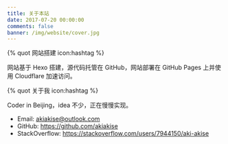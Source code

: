 ```yaml
---
title: 关于本站
date: 2017-07-20 00:00:00
comments: false
banner: /img/website/cover.jpg
---
```


{% quot 网站搭建 icon:hashtag %}

网站基于 Hexo 搭建，源代码托管在 GitHub，网站部署在 GitHub Pages 上并使用 Cloudflare 加速访问。

{% quot 关于我 icon:hashtag %}

Coder in Beijing，idea 不少，正在慢慢实现。

- Email: <akiakise@outlook.com>
- GitHub: <https://github.com/akiakise>
- StackOverflow: <https://stackoverflow.com/users/7944150/aki-akise>
